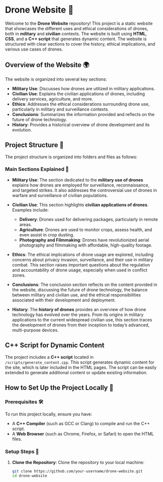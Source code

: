 # Drone Website 🚁

Welcome to the **Drone Website** repository! This project is a static website that showcases the different uses and ethical considerations of drones, both in **military** and **civilian** contexts. The website is built using **HTML**, **CSS**, and a **C++ script** that generates dynamic content. The website is structured with clear sections to cover the history, ethical implications, and various use cases of drones.

## Overview of the Website 🌍

The website is organized into several key sections:

- **Military Use**: Discusses how drones are utilized in military applications.
- **Civilian Use**: Explains the civilian applications of drones, including delivery services, agriculture, and more.
- **Ethics**: Addresses the ethical considerations surrounding drone use, particularly in military and surveillance contexts.
- **Conclusions**: Summarizes the information provided and reflects on the future of drone technology.
- **History**: Provides a historical overview of drone development and its evolution.

## Project Structure 📁

The project structure is organized into folders and files as follows:


### Main Sections Explained 📑

- **Military Use**: 
  The section dedicated to the **military use of drones** explains how drones are employed for surveillance, reconnaissance, and targeted strikes. It also addresses the controversial use of drones in warfare and surveillance of civilian populations.

- **Civilian Use**: 
  This section highlights **civilian applications of drones**. Examples include:
  - **Delivery**: Drones used for delivering packages, particularly in remote areas.
  - **Agriculture**: Drones are used to monitor crops, assess health, and even assist in crop dusting.
  - **Photography and Filmmaking**: Drones have revolutionized aerial photography and filmmaking with affordable, high-quality footage.

- **Ethics**: 
  The ethical implications of drone usage are explored, including concerns about privacy invasion, surveillance, and their use in military combat. This section raises important questions about the regulation and accountability of drone usage, especially when used in conflict zones.

- **Conclusions**: 
  The conclusion section reflects on the content provided in the website, discussing the future of drone technology, the balance between military and civilian use, and the ethical responsibilities associated with their development and deployment.

- **History**: 
  The **history of drones** provides an overview of how drone technology has evolved over the years. From its origins in military applications to the current widespread civilian use, this section traces the development of drones from their inception to today’s advanced, multi-purpose devices.

## C++ Script for Dynamic Content

The project includes a **C++ script** located in `/scripts/generate_content.cpp`. This script generates dynamic content for the site, which is later included in the HTML pages. The script can be easily extended to generate additional content or update existing information.

## How to Set Up the Project Locally 🔧

### Prerequisites 🛠️

To run this project locally, ensure you have:
- A **C++ Compiler** (such as GCC or Clang) to compile and run the C++ script.
- A **Web Browser** (such as Chrome, Firefox, or Safari) to open the HTML files.

### Setup Steps 🏁

1. **Clone the Repository**:
   Clone the repository to your local machine:
   ```bash
   git clone https://github.com/your-username/drone-website.git
   cd drone-website
